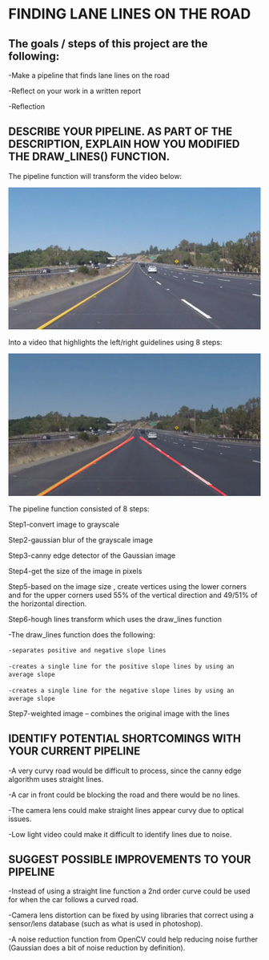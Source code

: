 # FINDING LANE LINES ON THE ROAD #

## The goals / steps of this project are the following: ##

-Make a pipeline that finds lane lines on the road

-Reflect on your work in a written report

-Reflection


## DESCRIBE YOUR PIPELINE. AS PART OF THE DESCRIPTION, EXPLAIN HOW YOU MODIFIED THE DRAW_LINES() FUNCTION. ##

The pipeline function will transform the video below:

![Alt text](solidYellowLeft_INPUTVIDEO.jpg?raw=true "Input Video")

Into a video that highlights the left/right guidelines using 8 steps:

![Alt text](solidYellowLeft_OUTPUTVIDEO.jpg?raw=true "Output Video - With Lines Added Using Pipeline")

The pipeline function consisted of 8 steps:

Step1-convert image to grayscale

Step2-gaussian blur of the grayscale image

Step3-canny edge detector of the Gaussian image

Step4-get the size of the image in pixels

Step5-based on the image size , create vertices using the lower corners and for the upper corners used 55% of the vertical direction and 49/51% of the horizontal direction.

Step6-hough lines transform which uses the draw_lines function

-The draw_lines function does the following:

	-separates positive and negative slope lines
  
	-creates a single line for the positive slope lines by using an average slope
  
	-creates a single line for the negative slope lines by using an average slope
  
Step7-weighted image – combines the original image with the lines


## IDENTIFY POTENTIAL SHORTCOMINGS WITH YOUR CURRENT PIPELINE ##


-A very curvy road would be difficult to process, since the canny edge algorithm uses straight lines.

-A car in front could be blocking the road and there would be no lines.

-The camera lens could make straight lines appear curvy due to optical issues.

-Low light video could make it difficult to identify lines due to noise.


## SUGGEST POSSIBLE IMPROVEMENTS TO YOUR PIPELINE ##


-Instead of using a straight line function a 2nd order curve could be used for when the car follows a curved road.

-Camera lens distortion can be fixed by using libraries that correct using a sensor/lens database (such as what is used in photoshop).

-A noise reduction function from OpenCV could help reducing noise further (Gaussian does a bit of noise reduction by definition).
